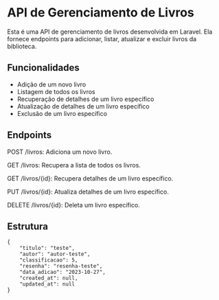 # API de Gerenciamento de Livros

Esta é uma API de gerenciamento de livros desenvolvida em Laravel. Ela fornece endpoints para adicionar, listar, atualizar e excluir livros da biblioteca.

## Funcionalidades

- Adição de um novo livro
- Listagem de todos os livros
- Recuperação de detalhes de um livro específico
- Atualização de detalhes de um livro específico
- Exclusão de um livro específico

## Endpoints
POST /livros: Adiciona um novo livro.

GET /livros: Recupera a lista de todos os livros.

GET /livros/{id}: Recupera detalhes de um livro específico.

PUT /livros/{id}: Atualiza detalhes de um livro específico.

DELETE /livros/{id}: Deleta um livro específico.

## Estrutura 

    {
        "titulo": "teste",
        "autor": "autor-teste",
        "classificacao": 5,
        "resenha": "resenha-teste",
        "data_adicao": "2023-10-27",
        "created_at": null,
        "updated_at": null
    }

